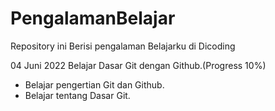 # PengalamanBelajar
Repository ini Berisi pengalaman Belajarku di Dicoding

04 Juni 2022
Belajar Dasar Git dengan Github.(Progress 10%)
  * Belajar pengertian Git dan Github. 
  * Belajar tentang Dasar Git. 
